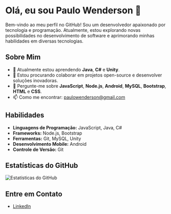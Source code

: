 # Olá, eu sou Paulo Wenderson 👋

Bem-vindo ao meu perfil no GitHub! Sou um desenvolvedor apaixonado por tecnologia e programação. Atualmente, estou explorando novas possibilidades no desenvolvimento de software e aprimorando minhas habilidades em diversas tecnologias.

## Sobre Mim

- 🌱 Atualmente estou aprendendo **Java**, **C#** e **Unity**.
- 👯 Estou procurando colaborar em projetos open-source e desenvolver soluções inovadoras.
- 💬 Pergunte-me sobre **JavaScript**, **Node.js**, **Android**, **MySQL**, **Bootstrap**, **HTML** e **CSS**.
- 📫 Como me encontrar: [paulowenderson@gmail.com](mailto:paulowenderson@gmail.com)

## Habilidades

- **Linguagens de Programação:** JavaScript, Java, C#
- **Frameworks:** Node.js, Bootstrap
- **Ferramentas:** Git, MySQL, Unity
- **Desenvolvimento Mobile:** Android
- **Controle de Versão:** Git

<!--
## Projetos em Destaque

### [Projeto 1](https://github.com/PauloWenderson/projeto1)
Descrição breve do projeto 1.

### [Projeto 2](https://github.com/PauloWenderson/projeto2)
Descrição breve do projeto 2.
-->

## Estatísticas do GitHub

![Estatísticas do GitHub](https://github-readme-stats.vercel.app/api?username=PauloWenderson&show_icons=true&theme=radical)

## Entre em Contato

- [LinkedIn](https://www.linkedin.com/in/paulo-wenderson-24321b332)
